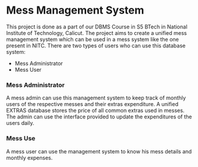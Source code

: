 # Mess Management System

This project is done as a part of our DBMS Course in S5 BTech in National Institute of Technology, Calicut. The project aims to create a unified mess management system which can be used in a mess system like the one present in NITC. There are two types of users who can use this database system:
  - Mess Administrator
  - Mess User

### Mess Administrator
A mess admin can use this management system to keep track of monthly users of the respective messes and their extras expenditure. A unified EXTRAS database stores the
price of all common extras used in messes. The admin can use the interface provided to update the expenditures of the users daily.

### Mess Use
A mess user can use the management system to know his mess details and monthly expenses.
